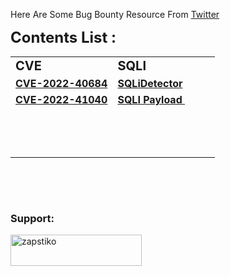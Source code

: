 <p>Here Are Some Bug Bounty Resource From <a href="https://twitter.com/zapstiko">Twitter</a></p>
<p><span style="font-size: 24px;"><strong>Contents List :</strong></span></p>
<table style="width: 100%;">
    <tbody>
        <tr>
            <td style="width: 49.8839%;"><strong><span style="font-size: 20px;">CVE&nbsp;</span></strong></td>
            <td style="width: 50%;"><span style="font-size: 20px;"><strong>SQLI</strong></span></td>
        </tr>
        <tr>
            <td style="width: 49.8839%;"><a href="https://github.com/zapstiko/Bug-Bounty/blob/main/CVE.md#cve-2022-40684"><strong>CVE-2022-40684<br></strong></a></td>
            <td style="width: 50%;"><a href="https://github.com/zapstiko/Bug-Bounty/blob/main/SQLI/SQLiDetector"><strong>SQLiDetector<br></strong></a></td>
        </tr>
        <tr>
            <td style="width: 49.8839%;"><a href="https://github.com/zapstiko/Bug-Bounty/blob/main/CVE.md#cve-2022-41040"><strong>CVE-2022-41040<br></strong></a></td>
            <td style="width: 50%;"><a href="https://github.com/zapstiko/Bug-Bounty/blob/main/SQLI/SQLI%20Payload"><strong>SQLI Payload&nbsp;<br></strong></a></td>
        </tr>
        <tr>
            <td style="width: 49.8839%;"><br></td>
            <td style="width: 50%;"><br></td>
        </tr>
        <tr>
            <td style="width: 49.8839%;"><br></td>
            <td style="width: 50%;"><br></td>
        </tr>
        <tr>
            <td style="width: 49.8839%;"><br></td>
            <td style="width: 50%;"><br></td>
        </tr>
    </tbody>
</table>
<p><strong><br></strong></p>
<p><br></p>




<h3 align="left">Support:</h3>
<p><a href="https://www.buymeacoffee.com/zapstiko"> <img align="left" src="https://cdn.buymeacoffee.com/buttons/v2/default-yellow.png" height="50" width="210" alt="zapstiko" /></a></p><br><br>
